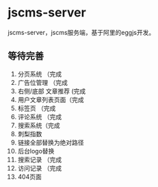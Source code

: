 # jscms-server

jscms-server，jscms服务端，基于阿里的eggjs开发。

## 等待完善

1. 分页系统 （完成
1. 广告位管理 （完成
1. 右侧/底部 文章推荐 (完成
1. 用户文章列表页面（完成
1. 标签页 （完成
1. 评论系统 （完成
1. 搜索系统（完成
1. 刺梨指数
1. 链接全部替换为绝对路径
1. 后台logo替换
1. 搜索记录 （完成
1. 访问记录 （完成
1. 404页面